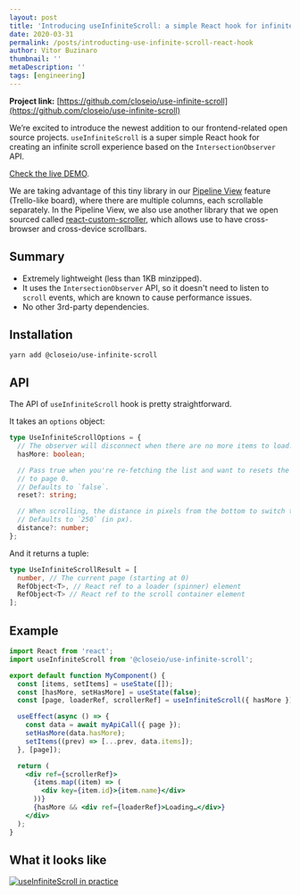 ```yaml
---
layout: post
title: 'Introducing useInfiniteScroll: a simple React hook for infinite scroll experience'
date: 2020-03-31
permalink: /posts/introducting-use-infinite-scroll-react-hook
author: Vitor Buzinaro
thumbnail: ''
metaDescription: ''
tags: [engineering]
---
```


**Project link:** [https://github.com/closeio/use-infinite-scroll](https://github.com/closeio/use-infinite-scroll)

We’re excited to introduce the newest addition to our frontend-related open source projects. `useInfiniteScroll` is a super simple React hook for creating an infinite scroll experience based on the `IntersectionObserver` API.

[Check the live DEMO](https://closeio.github.io/use-infinite-scroll/).

We are taking advantage of this tiny library in our [Pipeline View](https://close.com/pipeline/) feature (Trello-like board), where there are multiple columns, each scrollable separately. In the Pipeline View, we also use another library that we open sourced called [react-custom-scroller](https://github.com/closeio/react-custom-scroller), which allows use to have cross-browser and cross-device scrollbars.

## Summary

- Extremely lightweight (less than 1KB minzipped).
- It uses the `IntersectionObserver` API, so it doesn't need to listen to `scroll` events, which are known to cause performance issues.
- No other 3rd-party dependencies.

## Installation

```
yarn add @closeio/use-infinite-scroll
```

## API

The API of `useInfiniteScroll` hook is pretty straightforward.

It takes an `options` object:

```ts
type UseInfiniteScrollOptions = {
  // The observer will disconnect when there are no more items to load.
  hasMore: boolean;

  // Pass true when you're re-fetching the list and want to resets the scroller
  // to page 0.
  // Defaults to `false`.
  reset?: string;

  // When scrolling, the distance in pixels from the bottom to switch the page.
  // Defaults to `250` (in px).
  distance?: number;
};
```

And it returns a tuple:

```ts
type UseInfiniteScrollResult = [
  number, // The current page (starting at 0)
  RefObject<T>, // React ref to a loader (spinner) element
  RefObject<T> // React ref to the scroll container element
];
```

## Example

```jsx
import React from 'react';
import useInfiniteScroll from '@closeio/use-infinite-scroll';

export default function MyComponent() {
  const [items, setItems] = useState([]);
  const [hasMore, setHasMore] = useState(false);
  const [page, loaderRef, scrollerRef] = useInfiniteScroll({ hasMore });

  useEffect(async () => {
    const data = await myApiCall({ page });
    setHasMore(data.hasMore);
    setItems((prev) => [...prev, data.items]);
  }, [page]);

  return (
    <div ref={scrollerRef}>
      {items.map((item) => (
        <div key={item.id}>{item.name}</div>
      ))}
      {hasMore && <div ref={loaderRef}>Loading…</div>}
    </div>
  );
}
```

## What it looks like

[![`useInfiniteScroll` in practice](/assets/use-infinite-scroll-demo.gif)](/assets/use-infinite-scroll-demo.gif)
